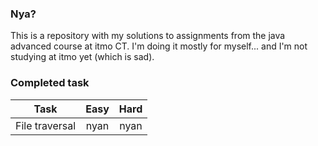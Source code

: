 ### Nya?

This is a repository with my solutions to assignments from the java advanced course at itmo CT. I'm doing it mostly for myself... and I'm not studying at itmo yet (which is sad).

### Completed task
| Task           | Easy | Hard |
| -------------- | :--: | :--: |
| File traversal | nyan | nyan |
